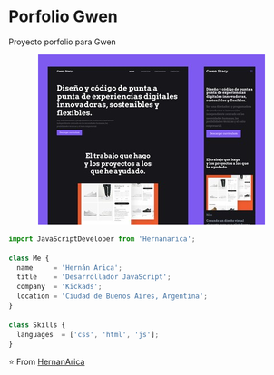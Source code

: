 # Porfolio Gwen
Proyecto porfolio para Gwen

<p align="center">
  <img src="https://github.com/Hernanarica/Porfolio-Gwen/blob/main/Thumbnail-portafolio_gwen.jpg" />
</p>

```js
import JavaScriptDeveloper from 'Hernanarica';

class Me {
  name     = 'Hernán Arica';
  title    = 'Desarrollador JavaScript';
  company  = 'Kickads';
  location = 'Ciudad de Buenos Aires, Argentina';
}

class Skills {
  languages  = ['css', 'html', 'js'];
}
```

⭐️ From [HernanArica](https://github.com/Hernanarica)
